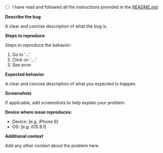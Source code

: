 - [ ] I have read and followed all the instructions provided in the [README.md](https://github.com/mapbox/vision-ios-examples/blob/master/README.md)

**Describe the bug**

A clear and concise description of what the bug is.

**Steps to reproduce**

Steps to reproduce the behavior:
1. Go to '...'
1. Click on '....'
1. See error

**Expected behavior**

A clear and concise description of what you expected to happen.

**Screenshots**

If applicable, add screenshots to help explain your problem.

**Device where issue reproduces:**

 - Device: [e.g. iPhone 6]
 - OS: [e.g. iOS 8.1]

**Additional context**

Add any other context about the problem here.
